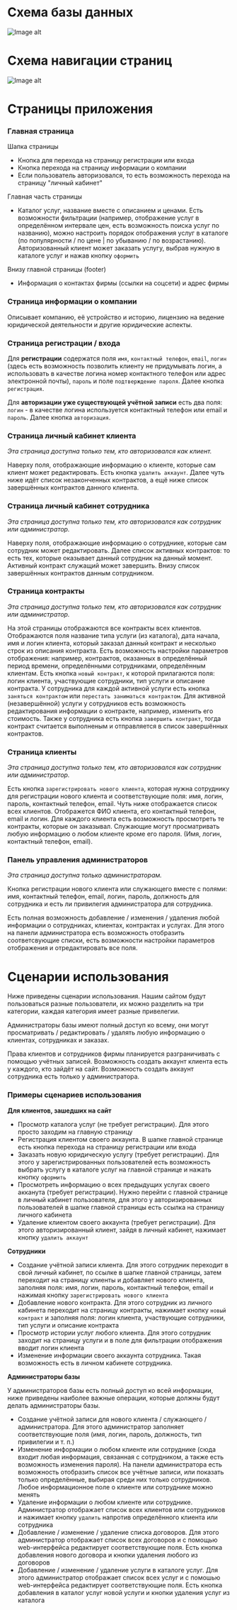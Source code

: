 # Схема базы данных
![Image alt](./database_scheme.png)
# Схема навигации страниц
![Image alt](./navigation_scheme.png)
# Страницы приложения
### Главная страница
Шапка страницы
+ Кнопка для перехода на страницу регистрации или входа
+ Кнопка перехода на страницу информации о компании
+ Если пользователь авторизовался, то есть возможность перехода на страницу "личный кабинет"

Главная часть страницы
+ Каталог услуг, название вместе с описанием и ценами. Есть возможности фильтрации (например, отображение услуг в определённом интервале цен, есть возможность поиска услуг по названию), можно настроить порядок отображения услуг в каталоге (по популярности / по цене | по убыванию / по возрастанию). Авторизованный клиент может заказать услугу, выбрав нужную в каталоге услуг и нажав кнопку `оформить`
  
Внизу главной страницы (footer)
+ Информация о контактах фирмы (ссылки на соцсети) и адрес фирмы

### Страница информации о компании
Описывает компанию, её устройство и историю, лицензию на ведение юридической деятельности и другие юридические аспекты.

### Страница регистрации / входа
Для **регистрации** содержатся поля `имя`, `контактный телефон`, `email`, `логин` (здесь есть возможность позволить клиенту не придумывать логин, а использовать в качестве логина номер контактного телефон или адрес электронной почты), `пароль` и поле `подтверждение пароля`. Далее кнопка `регистрация`.

Для **авторизации уже существующей учётной записи** есть два поля: `логин` - в качестве логина используется контактный телефон или email и `пароль`. Далее кнопка `авторизация`.

### Страница личный кабинет клиента
*Эта страница доступна только тем, кто авторизовался как клиент.*

Наверху поля, отображающие информацию о клиенте, которые сам клиент может редактировать. Есть кнопка `удалить аккаунт`. Далее чуть ниже идёт список незаконченных контрактов, а ещё ниже список завершённых контрактов данного клиента.

### Страница личный кабинет сотрудника
*Эта страница доступна только тем, кто авторизовался как сотрудник или администратор.*

Наверху поля, отображающие информацию о сотруднике, которые сам сотрудник может редактировать. Далее список активных контрактов: то есть тех, которые оказывает данный сотрудник на данный момент. Активный контракт служащий может завершить. Внизу список завершённых контрактов данным сотрудником.

### Страница контракты
*Эта страница доступна только тем, кто авторизовался как сотрудник или администратор.*

На этой страницы отображаются все контракты всех клиентов. Отображаются поля название типа услуги (из каталога), дата начала, имя и логин клиента, который заказал данный контракт и несколько строк из описания контракта. Есть возможность настройки параметров отображения: например, контрактов, оказанных в определённый период времени, определёнными сотрудниками, определённым клиентам. Есть кнопка `новый контракт`, к которой прилагаются поля: логин клиента, участвующие сотрудники, тип услуги и описание контракта. У сотрудника для каждой активной услуги есть кнопка `заняться контрактом` или `перестать заниматься контрактом`. Для активной (незавершённой) услуги у сотрудников есть возможность редактирования информации о контракте, например, изменить его стоимость. Также у сотрудника есть кнопка `завершить контракт`, тогда контракт считается выполненым и отправляется в список завершённых контрактов.

### Страница клиенты
*Эта страница доступна только тем, кто авторизовался как сотрудник или администратор.*

Есть кнопка `зарегистрировать нового клиента`, которая нужна сотруднику для регистрации нового клиента и соответствующие поля: имя, логин, пароль, контактный телефон, email. Чуть ниже отображается список всех клиентов.  Отображется ФИО клиента, его контактный телефон, email и логин. Для каждого клиента есть возможность просмотреть те контракты, которые он заказывал. Служающие могут просматривать любую информацию о любом клиенте кроме его пароля. (Имя, логин, контактный телефон, email).

### Панель управления администраторов
*Эта страница доступна только администраторам.*

Кнопка регистрации нового клиента или служающего вместе с полями: имя, контактный телефон, email, логин, пароль, должность для сотрудника и есть ли привилегия администратора для сотрудника.

Есть полная возможность добавление / изменения / удаления любой информации о сотрудниках, клиентах, контрактах и услугах. Для этого на панели администратора есть возможность отобразить соответсвующие списки, есть возможности настройки параметров отображения и отредактировать все поля.

# Сценарии использования
Ниже приведены сценарии использования. Нашим сайтом будут пользоваться разные пользователи, их можно разделить на три категории, каждая категория имеет разные привелегии.

Администраторы базы имеют полный доступ ко всему, они могут просматривать / редактировать / удалять любую информацию о клиентах, сотрудниках и заказах.

Права клиентов и сотрудников фирмы планируется разграничивать с помощью учётных записей. Возможность создать аккаунт клиента есть у каждого, кто зайдёт на сайт. Возможность создать аккаунт сотрудника есть только у администратора.

### Примеры сценариев использования

**Для клиентов, зашедших на сайт**
+ Просмотр каталога услуг (не требует регистрации). Для этого просто заходим на главную страницу
+ Регистрация клиентом своего аккаунта. В шапке главной странице есть кнопка перехода на страницу регистрации или входа
+ Заказать новую юридическую услугу (требует регистрации). Для этого у зарегистрированных пользователей есть возможность выбрать услугу в каталоге услуг на главной странице и нажать кнопку `оформить`
+ Просмотреть информацию о всех предыдущих услугах своего акканута (требует регистрации). Нужно перейти с главной странице в личный кабинет пользователя, для этого у авторизированных пользователей в шапке главной страницы есть ссылка на страницу личного кабинета
+ Удаление клиентом своего аккаунта (требует регистрации). Для этого авторизированный клиент, зайдя в личный кабинет, нажимает кнопку `удалить аккаунт`

**Сотрудники**
+ Создание учётной записи клиента. Для этого сотрудник переходит в свой личный кабинет, по ссылке в шапке главной страницы, затем переходит на страницу клиенты и добавляет нового клиента, заполняя поля: имя, логин, пароль, контактный телефон, email и нажимая кнопку `зарегистрировать нового клиента`
+ Добавление нового контракта. Для этого сотрудник из личного кабинета переходит на страницу контракты, нажимает кнопку `новый контракт` и заполняя поля: логин клиента, участвующие сотрудники, тип услуги и описание контракта
+ Просмотр истории услуг любого клиента. Для этого сотрудник заходит на страницу услуги и в поле для фильтрации отображения вводит логин клиента
+ Изменение информации своего аккаунта сотрудника. Такая возможность есть в личном кабинете сотрудника.

**Администраторы базы**

У администраторов базы есть полный доступ ко всей информации, ниже приведены наиболее важные операции, которые должны будут делать администраторы базы.
+ Создание учётной записи для нового клиента / служающего / администратора. Для этого администратор заполняет соответствующие поля (имя, логин, пароль, должность, тип привилегии и т. п.)
+ Изменение информации о любом клиенте или сотруднике (сюда входит любая информация, связанная с сотрудником, а также есть возможность изменения пароля). На панели администратора есть возможность отобразить список все учётные записи, или показать только определённые, выбирая среди них только сотрудников. Любое информационное поле о клиенте или сотруднике можно менять
+ Удаление информации о любом клиенте или сотруднике. Администратор отображает список всех клиентов или сотрудников и нажимает кнопку `удалить` напротив определённого клиента или сотрудника
+ Добавление / изменение / удаление списка договоров. Для этого администратор отображает список всех договоров и с помощью web-интерфейса редактирует соответствующие поля. Есть кнопка добавления нового договора и кнопки удаления любого из договоров
+ Добавление / изменение / удаление услуги в каталоге услуг. Для этого администратор отображает список всех услуг и с помошью web-интерфейса редактирует соответствующие поля. Есть кнопка добавления в каталог услуг новой услуги и кнопки удаления услуг из каталога